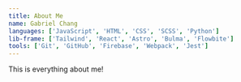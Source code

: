 ```yaml
---
title: About Me
name: Gabriel Chang
languages: ['JavaScript', 'HTML', 'CSS', 'SCSS', 'Python']
lib-frame: ['Tailwind', 'React', 'Astro', 'Bulma', 'Flowbite']
tools: ['Git', 'GitHub', 'Firebase', 'Webpack', 'Jest']
---
```


This is everything about me!
